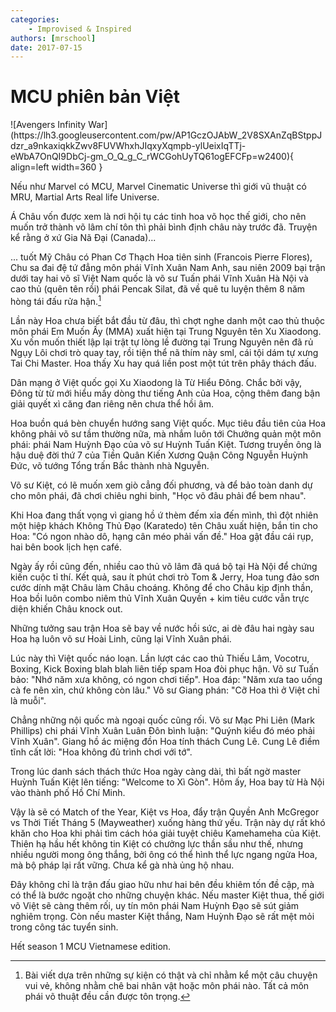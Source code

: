 ```yaml
---
categories:
    - Improvised & Inspired
authors: [mrschool]
date: 2017-07-15
---
```


# MCU phiên bản Việt

<div class="result" markdown>
![Avengers Infinity War](https://lh3.googleusercontent.com/pw/AP1GczOJAbW_2V8SXAnZqBStppJdzr_a9nkaxiqkkZwv8FUVWhxhJIqxyXqmpb-ylUeixIqTTj-eWbA7OnQI9DbCj-gm_O_Q_g_C_rWCGohUyTQ61ogEFCFp=w2400){ align=left width=360 }

Nếu như Marvel có MCU, Marvel Cinematic Universe thì giới vũ thuật có MRU, Martial Arts Real life Universe.

Á Châu vốn được xem là nơi hội tụ các tinh hoa võ học thế giới, cho nên muốn trở thành võ lâm chí tôn thì phải bình định châu này trước đã. Truyện kể rằng ở xứ Gia Nã Đại (Canada)...
</div>

<!-- more -->

... tuốt Mỹ Châu có Phan Cơ Thạch Hoa tiên sinh (Francois Pierre Flores), Chu sa đai đệ tứ đẳng môn phái Vĩnh Xuân Nam Anh, sau niên 2009 bại trận dưới tay hai võ sĩ Việt Nam quốc là võ sư Tuấn phái Vĩnh Xuân Hà Nội và cao thủ (quên tên rồi) phái Pencak Silat, đã về quê tu luyện thêm 8 năm hòng tái đấu rửa hận.[^1]

[^1]: Bài viết dựa trên những sự kiện có thật và chỉ nhằm kể một câu chuyện vui vẻ, không nhằm chê bai nhân vật hoặc môn phái nào. Tất cả môn phái võ thuật đều cần được tôn trọng.

Lần này Hoa chưa biết bắt đầu từ đâu, thì chợt nghe danh một cao thủ thuộc môn phái Em Muốn Ấy (MMA) xuất hiện tại Trung Nguyên tên Xu Xiaodong. Xu vốn muốn thiết lập lại trật tự lòng lề đường tại Trung Nguyên nên đã rủ Ngụy Lôi chơi trò quay tay, rồi tiện thể nã thím này sml, cái tội dám tự xưng Tai Chi Master. Hoa thấy Xu hay quá liền post một tút trên phây thách đấu.

Dân mạng ở Việt quốc gọi Xu Xiaodong là Từ Hiểu Đông. Chắc bởi vậy, Đông từ từ mới hiểu mấy dòng thư tiếng Anh của Hoa, cộng thêm đang bận giải quyết xì căng đan riêng nên chưa thể hồi âm.

Hoa buồn quá bèn chuyển hướng sang Việt quốc. Mục tiêu đầu tiên của Hoa không phải võ sư tầm thường nữa, mà nhắm luôn tới Chưởng quản một môn phái: phái Nam Huỳnh Đạo của võ sư Huỳnh Tuấn Kiệt. Tương truyền ông là hậu duệ đời thứ 7 của Tiền Quân Kiến Xương Quận Công Nguyễn Huỳnh Đức, võ tướng Tổng trấn Bắc thành nhà Nguyễn.

Võ sư Kiệt, có lẽ muốn xem giò cẳng đối phương, và để bảo toàn danh dự cho môn phái, đã chơi chiêu nghi binh, "Học võ đâu phải để bem nhau".

Khi Hoa đang thất vọng vì giang hồ ứ thèm đếm xỉa đến mình, thì đột nhiên một hiệp khách Không Thủ Đạo (Karatedo) tên Châu xuất hiện, bắn tin cho Hoa: "Có ngon nhào dô, hạng cân méo phải vấn đề." Hoa gật đầu cái rụp, hai bên book lịch hẹn café.

Ngày ấy rồi cũng đến, nhiều cao thủ võ lâm đã quá bộ tại Hà Nội để chứng kiến cuộc tỉ thí. Kết quả, sau ít phút chơi trò Tom & Jerry, Hoa tung đảo sơn cước dính mặt Châu làm Châu choáng. Không để cho Châu kịp định thần, Hoa bồi luôn combo niêm thủ Vĩnh Xuân Quyền + kim tiêu cước vẫn trực diện khiến Châu knock out.

Những tưởng sau trận Hoa sẽ bay về nước hồi sức, ai dè đâu hai ngày sau Hoa hạ luôn võ sư Hoài Linh, cũng lại Vĩnh Xuân phái.

Lúc này thì Việt quốc náo loạn. Lần lượt các cao thủ Thiếu Lâm, Vocotru, Boxing, Kick Boxing blah blah liên tiếp spam Hoa đòi phục hận. Võ sư Tuấn bảo: "Nhớ năm xưa không, có ngon chơi tiếp". Hoa đáp: "Năm xưa tao uống cà fe nên xỉn, chứ không còn lâu." Võ sư Giang phán: "Cỡ Hoa thì ở Việt chỉ là muỗi".

Chẳng những nội quốc mà ngoại quốc cũng rối. Võ sư Mạc Phi Liên (Mark Phillips) chi phái Vĩnh Xuân Luân Đôn bình luận: "Quýnh kiểu đó méo phải Vĩnh Xuân". Giang hồ ác miệng đồn Hoa tính thách Cung Lê. Cung Lê điềm tĩnh cất lời: "Hoa không đủ trình chơi với tớ".

Trong lúc danh sách thách thức Hoa ngày càng dài, thì bất ngờ master Huỳnh Tuấn Kiệt lên tiếng: "Welcome to Xì Gòn". Hôm ấy, Hoa bay từ Hà Nội vào thành phố Hồ Chí Minh.

Vậy là sẽ có Match of the Year, Kiệt vs Hoa, đẩy trận Quyền Anh McGregor vs Thời Tiết Tháng 5 (Mayweather) xuống hàng thứ yếu. Trận này dự rất khó khăn cho Hoa khi phải tìm cách hóa giải tuyệt chiêu Kamehameha của Kiệt. Thiên hạ hầu hết không tin Kiệt có chưởng lực thần sầu như thế, nhưng nhiều người mong ông thắng, bởi ông có thể hình thể lực ngang ngửa Hoa, mà bộ pháp lại rất vững. Chưa kể gà nhà ủng hộ nhau.

Đây không chỉ là trận đấu giao hữu như hai bên đều khiêm tốn đề cập, mà có thể là bước ngoặt cho những chuyện khác. Nếu master Kiệt thua, thế giới võ Việt sẽ càng thêm rối, uy tín môn phái Nam Huỳnh Đạo sẽ sút giảm nghiêm trọng. Còn nếu master Kiệt thắng, Nam Huỳnh Đạo sẽ rất mệt mỏi trong công tác tuyển sinh.

Hết season 1 MCU Vietnamese edition.